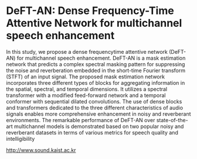 # DeFT-AN: Dense Frequency-Time Attentive Network for multichannel speech enhancement


In this study, we propose a dense frequencytime attentive network (DeFT-AN) for multichannel speech enhancement. DeFT-AN is a mask estimation network that
predicts a complex spectral masking pattern for suppressing the noise and reverberation embedded in the short-time Fourier transform (STFT) of an input signal. The proposed
mask estimation network incorporates three different types of blocks for aggregating information in the spatial, spectral, and temporal dimensions. It utilizes a spectral transformer
with a modified feed-forward network and a temporal conformer with sequential dilated convolutions. The use of dense blocks and transformers dedicated to the three different characteristics of audio signals enables more comprehensive enhancement in noisy and reverberant environments. The remarkable performance of DeFT-AN over
state-of-the-art multichannel models is demonstrated based on two popular noisy and reverberant datasets in terms of various metrics for speech quality and intelligibility

http://www.sound.kaist.ac.kr
